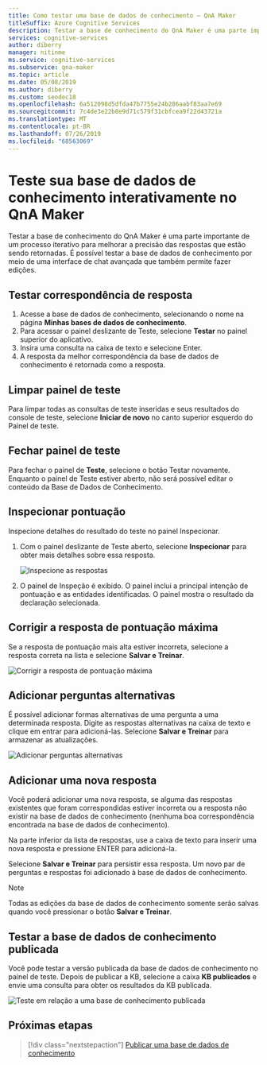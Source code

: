 ```yaml
---
title: Como testar uma base de dados de conhecimento – QnA Maker
titleSuffix: Azure Cognitive Services
description: Testar a base de conhecimento do QnA Maker é uma parte importante de um processo iterativo para melhorar a precisão das respostas que estão sendo retornadas. É possível testar a base de dados de conhecimento por meio de uma interface de chat avançada que também permite fazer edições.
services: cognitive-services
author: diberry
manager: nitinme
ms.service: cognitive-services
ms.subservice: qna-maker
ms.topic: article
ms.date: 05/08/2019
ms.author: diberry
ms.custom: seodec18
ms.openlocfilehash: 6a512098d5dfda47b7755e24b286aabf83aa7e69
ms.sourcegitcommit: 7c4de3e22b8e9d71c579f31cbfcea9f22d43721a
ms.translationtype: MT
ms.contentlocale: pt-BR
ms.lasthandoff: 07/26/2019
ms.locfileid: "68563069"
---
```

# <a name="test-your-knowledge-base-interactively-in-qna-maker"></a>Teste sua base de dados de conhecimento interativamente no QnA Maker

Testar a base de conhecimento do QnA Maker é uma parte importante de um processo iterativo para melhorar a precisão das respostas que estão sendo retornadas. É possível testar a base de dados de conhecimento por meio de uma interface de chat avançada que também permite fazer edições.

## <a name="test-answer-matching"></a>Testar correspondência de resposta

1. Acesse a base de dados de conhecimento, selecionando o nome na página **Minhas bases de dados de conhecimento**.
1. Para acessar o painel deslizante de Teste, selecione **Testar** no painel superior do aplicativo.
1. Insira uma consulta na caixa de texto e selecione Enter.
1. A resposta da melhor correspondência da base de dados de conhecimento é retornada como a resposta.

## <a name="clear-test-panel"></a>Limpar painel de teste

Para limpar todas as consultas de teste inseridas e seus resultados do console de teste, selecione **Iniciar de novo** no canto superior esquerdo do Painel de teste.

## <a name="close-test-panel"></a>Fechar painel de teste

Para fechar o painel de **Teste**, selecione o botão Testar novamente. Enquanto o painel de Teste estiver aberto, não será possível editar o conteúdo da Base de Dados de Conhecimento.

## <a name="inspect-score"></a>Inspecionar pontuação

Inspecione detalhes do resultado do teste no painel Inspecionar.

1.  Com o painel deslizante de Teste aberto, selecione **Inspecionar** para obter mais detalhes sobre essa resposta.

    ![Inspecione as respostas](../media/qnamaker-how-to-test-kb/inspect.png)

2.  O painel de Inspeção é exibido. O painel inclui a principal intenção de pontuação e as entidades identificadas. O painel mostra o resultado da declaração selecionada.

## <a name="correct-the-top-scoring-answer"></a>Corrigir a resposta de pontuação máxima

Se a resposta de pontuação mais alta estiver incorreta, selecione a resposta correta na lista e selecione **Salvar e Treinar**.

![Corrigir a resposta de pontuação máxima](../media/qnamaker-how-to-test-kb/choose-answer.png)

## <a name="add-alternate-questions"></a>Adicionar perguntas alternativas

É possível adicionar formas alternativas de uma pergunta a uma determinada resposta. Digite as respostas alternativas na caixa de texto e clique em entrar para adicioná-las. Selecione **Salvar e Treinar** para armazenar as atualizações.

![Adicionar perguntas alternativas](../media/qnamaker-how-to-test-kb/add-alternate-question.png)

## <a name="add-a-new-answer"></a>Adicionar uma nova resposta

Você poderá adicionar uma nova resposta, se alguma das respostas existentes que foram correspondidas estiver incorreta ou a resposta não existir na base de dados de conhecimento (nenhuma boa correspondência encontrada na base de dados de conhecimento). 

Na parte inferior da lista de respostas, use a caixa de texto para inserir uma nova resposta e pressione ENTER para adicioná-la. 

Selecione **Salvar e Treinar** para persistir essa resposta. Um novo par de perguntas e respostas foi adicionado à base de dados de conhecimento. 

> [!NOTE]
> Todas as edições da base de dados de conhecimento somente serão salvas quando você pressionar o botão **Salvar e Treinar**.

## <a name="test-the-published-knowledge-base"></a>Testar a base de dados de conhecimento publicada

Você pode testar a versão publicada da base de dados de conhecimento no painel de teste. Depois de publicar a KB, selecione a caixa **KB publicados** e envie uma consulta para obter os resultados da KB publicada.

![Teste em relação a uma base de conhecimento publicada](../media/qnamaker-how-to-test-kb/test-against-published-kb.png)

## <a name="next-steps"></a>Próximas etapas

> [!div class="nextstepaction"]
> [Publicar uma base de dados de conhecimento](./publish-knowledge-base.md)

